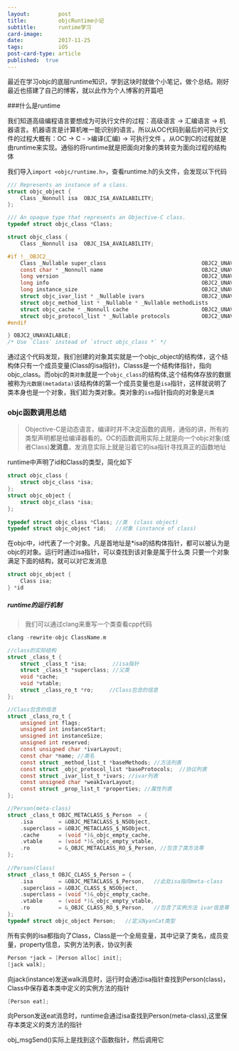 ```yaml
---
layout:         post
title:          objcRuntime小记
subtitle:       runtime学习
card-image:
date:           2017-11-25
tags:           iOS
post-card-type: article
published:	true
---
```

最近在学习objc的底层runtime知识，学到这块时就做个小笔记，做个总结。刚好最近也搭建了自己的博客，就以此作为个人博客的开篇吧

###什么是runtime

我们知道高级编程语言要想成为可执行文件的过程：高级语言 -> 汇编语言 -> 机器语言。机器语言是计算机唯一能识别的语言。所以从OC代码到最后的可执行文件的过程大概有：OC -> C - >编译(汇编) -> 可执行文件 。从OC到C的过程就是由runtime来实现。通俗的将runtime就是把面向对象的类转变为面向过程的结构体

我们导入```import <objc/runtime.h>```，查看runtime.h的头文件，会发现以下代码

```objective-c
/// Represents an instance of a class.
struct objc_object {
    Class _Nonnull isa  OBJC_ISA_AVAILABILITY;
};
```

```objective-c
/// An opaque type that represents an Objective-C class.
typedef struct objc_class *Class;
```

```objective-c
struct objc_class {
    Class _Nonnull isa  OBJC_ISA_AVAILABILITY;

#if !__OBJC2__
    Class _Nullable super_class                              OBJC2_UNAVAILABLE;
    const char * _Nonnull name                               OBJC2_UNAVAILABLE;
    long version                                             OBJC2_UNAVAILABLE;
    long info                                                OBJC2_UNAVAILABLE;
    long instance_size                                       OBJC2_UNAVAILABLE;
    struct objc_ivar_list * _Nullable ivars                  OBJC2_UNAVAILABLE;
    struct objc_method_list * _Nullable * _Nullable methodLists                    OBJC2_UNAVAILABLE;
    struct objc_cache * _Nonnull cache                       OBJC2_UNAVAILABLE;
    struct objc_protocol_list * _Nullable protocols          OBJC2_UNAVAILABLE;
#endif

} OBJC2_UNAVAILABLE;
/* Use `Class` instead of `struct objc_class *` */
```

通过这个代码发现，我们创建的对象其实就是一个objc_object的结构体，这个结构体只有一个成员变量(Class的isa指针)，Classs是一个结构体指针，指向objc_class。而objc的```类对象```就是一个```objc_class```的结构体,这个结构体存放的数据被称为```元数据(metadata)```该结构体的第一个成员变量也是```isa```指针，这样就说明了类本身也是一个对象，我们趁为类对象。类对象的```isa```指针指向的对象是```元类```

### objc函数调用总结
> Objective-C是动态语言，编译时并不决定函数的调用，通俗的讲，所有的类型声明都是给编译器看的。OC的函数调用实际上就是向一个objc对象(或者Class)**发消息**，发消息实际上就是沿着它的isa指针寻找真正的函数地址

runtime中声明了id和Class的类型，简化如下
```objective-c
struct objc_class {
    struct objc_class *isa;
};
struct objc_object {
    struct objc_class *isa;
};
 
typedef struct objc_class *Class; //类  (class object)
typedef struct objc_object *id;   //对象 (instance of class)
```

在objc中，id代表了一个对象。凡是首地址是*isa的结构体指针，都可以被认为是objc的对象。运行时通过isa指针，可以查找到该对象是属于什么类
只要一个对象满足下面的结构，就可以对它发消息
```objective-c
struct objc_object {
    Class isa;
} *id
```
##### runtime的运行机制
> 我们可以通过clang来重写一个类查看cpp代码
```objective-c
clang -rewrite-objc ClassName.m
```

```objective-c
//class的实际结构
struct _class_t {
	struct _class_t *isa;        //isa指针
	struct _class_t *superclass; //父类
	void *cache;
	void *vtable;
	struct _class_ro_t *ro;     //Class包含的信息
};

//Class包含的信息
struct _class_ro_t {
	unsigned int flags;
	unsigned int instanceStart;
	unsigned int instanceSize;
	unsigned int reserved;
	const unsigned char *ivarLayout;
	const char *name; //类名
	const struct _method_list_t *baseMethods; //方法列表
	const struct _objc_protocol_list *baseProtocols;  //协议列表
	const struct _ivar_list_t *ivars; //ivar列表
	const unsigned char *weakIvarLayout;
	const struct _prop_list_t *properties; //属性列表
};

//Person(meta-class)
struct _class_t OBJC_METACLASS_$_Person  = {
	.isa        = &OBJC_METACLASS_$_NSObject,
	.superclass = &OBJC_METACLASS_$_NSObject,
	.cache      = (void *)&_objc_empty_cache,
	.vtable     = (void *)&_objc_empty_vtable,
	.ro         = &_OBJC_METACLASS_RO_$_Person, //包含了类方法等
};
 
//Person(Class)
struct _class_t OBJC_CLASS_$_Person = {
	.isa        = &OBJC_METACLASS_$_Person,   //此处isa指向meta-class
	.superclass = &OBJC_CLASS_$_NSObject,
	.superclass = (void *)&_objc_empty_cache,
	.vtable     = (void *)&_objc_empty_vtable,
	.ro         = &_OBJC_CLASS_RO_$_Person,   //包含了实例方法 ivar信息等
};
typedef struct objc_object Person;   //定义NyanCat类型

```
所有实例的isa都指向了Class，Class是一个全局变量，其中记录了类名，成员变量，property信息，实例方法列表，协议列表

```objective-c
Person *jack = [Person alloc] init];
[jack walk];
```
向jack(instance)发送walk消息时，运行时会通过isa指针查找到Person(class)，Class中保存着本类中定义的实例方法的指针
```objective-c
[Person eat];
```
向Person发送eat消息时，runtime会通过isa查找到Person(meta-class),这里保存本类定义的类方法的指针

obj_msgSend()实际上是找到这个函数指针，然后调用它



